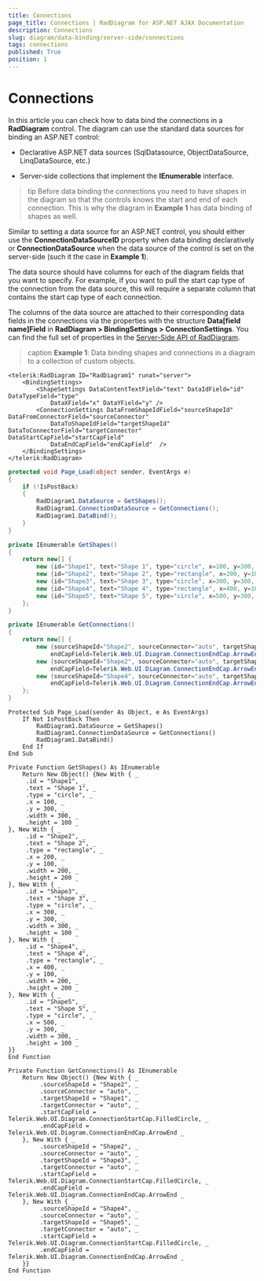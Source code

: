 ```yaml
---
title: Connections
page_title: Connections | RadDiagram for ASP.NET AJAX Documentation
description: Connections
slug: diagram/data-binding/server-side/connections
tags: connections
published: True
position: 1
---
```


# Connections

In this article you can check how to data bind the connections in a **RadDiagram** control. The diagram can use the standard data sources for binding an ASP.NET control:

* Declarative ASP.NET data sources (SqlDatasource, ObjectDataSource, LinqDataSource, etc.)

* Server-side collections that implement the **IEnumerable** interface.

>tip Before data binding the connections you need to have shapes in the diagram so that the controls knows the start and end of each connection. This is why the diagram in **Example 1** has data binding of shapes as well.

Similar to setting a data source for an ASP.NET control, you should either use the **ConnectionDataSourceID** property when data binding declaratively or **ConnectionDataSource** when the data source of the control is set on the server-side (such it the case in **Example 1**).

The data source should have columns for each of the diagram fields that you want to specify. For example, if you want to pull the start cap type of the connection from the data source, this will require a separate column that contains the start cap type of each connection.

The columns of the data source are attached to their corresponding data fields in the connections via the properties with the structure **Data[field name]Field** in **RadDiagram > BindingSettings > ConnectionSettings**. You can find the full set of properties in the [Server-Side API of RadDiagram](http://docs.telerik.com/devtools/aspnet-ajax/api/server/Telerik.Web.UI.Diagram.DataBinding/BindingSettings).

>caption **Example 1**: Data binding shapes and connections in a diagram to a collection of custom objects.

````ASP.NET
<telerik:RadDiagram ID="RadDiagram1" runat="server">
	<BindingSettings>
		<ShapeSettings DataContentTextField="text" DataIdField="id" DataTypeField="type"
			DataXField="x" DataYField="y" />
		<ConnectionSettings DataFromShapeIdField="sourceShapeId" DataFromConnectorField="sourceConnector"
			DataToShapeIdField="targetShapeId" DataToConnectorField="targetConnector" DataStartCapField="startCapField" 
			DataEndCapField="endCapField"  />
	</BindingSettings>
</telerik:RadDiagram>
````

````C#
protected void Page_Load(object sender, EventArgs e)
{
	if (!IsPostBack)
	{
		RadDiagram1.DataSource = GetShapes();
		RadDiagram1.ConnectionDataSource = GetConnections();
		RadDiagram1.DataBind();
	}
}

private IEnumerable GetShapes()
{
	return new[] {
		new {id="Shape1", text="Shape 1", type="circle", x=100, y=300, width=300, height=100},
		new {id="Shape2", text="Shape 2", type="rectangle", x=200, y=100, width=200, height=200},
		new {id="Shape3", text="Shape 3", type="circle", x=300, y=300, width=300, height=100},
		new {id="Shape4", text="Shape 4", type="rectangle", x=400, y=100, width=200, height=200},
		new {id="Shape5", text="Shape 5", type="circle", x=500, y=300, width=300, height=100}
	};
}

private IEnumerable GetConnections()
{
	return new[] {
		new {sourceShapeId="Shape2", sourceConnector="auto", targetShapeId="Shape1", targetConnector="auto", startCapField=Telerik.Web.UI.Diagram.ConnectionStartCap.FilledCircle, 
			endCapField=Telerik.Web.UI.Diagram.ConnectionEndCap.ArrowEnd},
		new {sourceShapeId="Shape2", sourceConnector="auto", targetShapeId="Shape3", targetConnector="auto", startCapField=Telerik.Web.UI.Diagram.ConnectionStartCap.FilledCircle, 
			endCapField=Telerik.Web.UI.Diagram.ConnectionEndCap.ArrowEnd},
		new {sourceShapeId="Shape4", sourceConnector="auto", targetShapeId="Shape5", targetConnector="auto", startCapField=Telerik.Web.UI.Diagram.ConnectionStartCap.FilledCircle, 
			endCapField=Telerik.Web.UI.Diagram.ConnectionEndCap.ArrowEnd}
	};
}
````
````VB
Protected Sub Page_Load(sender As Object, e As EventArgs)
	If Not IsPostBack Then
		RadDiagram1.DataSource = GetShapes()
		RadDiagram1.ConnectionDataSource = GetConnections()
		RadDiagram1.DataBind()
	End If
End Sub

Private Function GetShapes() As IEnumerable
	Return New Object() {New With { _
	 .id = "Shape1", _
	 .text = "Shape 1", _
	 .type = "circle", _
	 .x = 100, _
	 .y = 300, _
	 .width = 300, _
	 .height = 100 _
}, New With { _
	 .id = "Shape2", _
	 .text = "Shape 2", _
	 .type = "rectangle", _
	 .x = 200, _
	 .y = 100, _
	 .width = 200, _
	 .height = 200 _
}, New With { _
	 .id = "Shape3", _
	 .text = "Shape 3", _
	 .type = "circle", _
	 .x = 300, _
	 .y = 300, _
	 .width = 300, _
	 .height = 100 _
}, New With { _
	 .id = "Shape4", _
	 .text = "Shape 4", _
	 .type = "rectangle", _
	 .x = 400, _
	 .y = 100, _
	 .width = 200, _
	 .height = 200 _
}, New With { _
	 .id = "Shape5", _
	 .text = "Shape 5", _
	 .type = "circle", _
	 .x = 500, _
	 .y = 300, _
	 .width = 300, _
	 .height = 100 _
}}
End Function

Private Function GetConnections() As IEnumerable
	Return New Object() {New With { _
		 .sourceShapeId = "Shape2", _
		 .sourceConnector = "auto", _
		 .targetShapeId = "Shape1", _
		 .targetConnector = "auto", _
		 .startCapField = Telerik.Web.UI.Diagram.ConnectionStartCap.FilledCircle, _
		 .endCapField = Telerik.Web.UI.Diagram.ConnectionEndCap.ArrowEnd _
	}, New With { _
		 .sourceShapeId = "Shape2", _
		 .sourceConnector = "auto", _
		 .targetShapeId = "Shape3", _
		 .targetConnector = "auto", _
		 .startCapField = Telerik.Web.UI.Diagram.ConnectionStartCap.FilledCircle, _
		 .endCapField = Telerik.Web.UI.Diagram.ConnectionEndCap.ArrowEnd _
	}, New With { _
		 .sourceShapeId = "Shape4", _
		 .sourceConnector = "auto", _
		 .targetShapeId = "Shape5", _
		 .targetConnector = "auto", _
		 .startCapField = Telerik.Web.UI.Diagram.ConnectionStartCap.FilledCircle, _
		 .endCapField = Telerik.Web.UI.Diagram.ConnectionEndCap.ArrowEnd _
	}}
End Function
````

